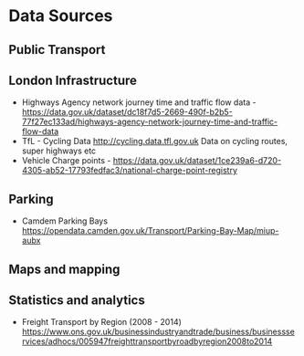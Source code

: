 # Data Sources

## Public Transport

## London Infrastructure
-	Highways Agency network journey time and traffic flow data - https://data.gov.uk/dataset/dc18f7d5-2669-490f-b2b5-77f27ec133ad/highways-agency-network-journey-time-and-traffic-flow-data
-	TfL - Cycling Data	http://cycling.data.tfl.gov.uk 	Data on cycling routes, super highways etc
-	Vehicle Charge points - https://data.gov.uk/dataset/1ce239a6-d720-4305-ab52-17793fedfac3/national-charge-point-registry

## Parking
-	Camdem Parking Bays	https://opendata.camden.gov.uk/Transport/Parking-Bay-Map/miup-aubx

## Maps and mapping

## Statistics and analytics

-	Freight Transport by Region (2008 - 2014) https://www.ons.gov.uk/businessindustryandtrade/business/businessservices/adhocs/005947freighttransportbyroadbyregion2008to2014
